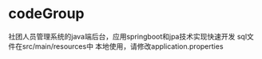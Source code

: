 # codeGroup
社团人员管理系统的java端后台，应用springboot和jpa技术实现快速开发
sql文件在src/main/resources中
本地使用，请修改application.properties
